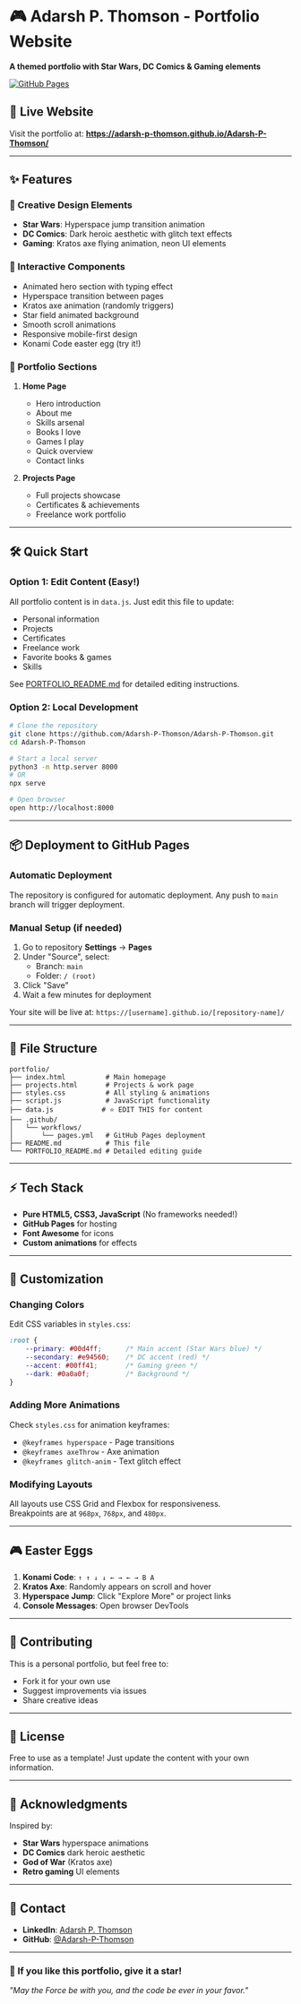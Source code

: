 # 🎮 Adarsh P. Thomson - Portfolio Website  
**A themed portfolio with Star Wars, DC Comics & Gaming elements**

[![GitHub Pages](https://img.shields.io/badge/Deploy-GitHub%20Pages-blue?logo=github)](https://adarsh-p-thomson.github.io/Adarsh-P-Thomson/)

## 🚀 Live Website

Visit the portfolio at: **https://adarsh-p-thomson.github.io/Adarsh-P-Thomson/**

---

## ✨ Features

### 🎨 Creative Design Elements
- **Star Wars**: Hyperspace jump transition animation
- **DC Comics**: Dark heroic aesthetic with glitch text effects  
- **Gaming**: Kratos axe flying animation, neon UI elements

### 🎯 Interactive Components
- Animated hero section with typing effect
- Hyperspace transition between pages
- Kratos axe animation (randomly triggers)
- Star field animated background
- Smooth scroll animations
- Responsive mobile-first design
- Konami Code easter egg (try it!)

### 📄 Portfolio Sections
1. **Home Page**
   - Hero introduction
   - About me
   - Skills arsenal
   - Books I love
   - Games I play
   - Quick overview
   - Contact links

2. **Projects Page**
   - Full projects showcase
   - Certificates & achievements  
   - Freelance work portfolio

---

## 🛠️ Quick Start

### Option 1: Edit Content (Easy!)

All portfolio content is in `data.js`. Just edit this file to update:
- Personal information
- Projects
- Certificates
- Freelance work
- Favorite books & games
- Skills

See [PORTFOLIO_README.md](PORTFOLIO_README.md) for detailed editing instructions.

### Option 2: Local Development

```bash
# Clone the repository
git clone https://github.com/Adarsh-P-Thomson/Adarsh-P-Thomson.git
cd Adarsh-P-Thomson

# Start a local server
python3 -m http.server 8000
# OR
npx serve

# Open browser
open http://localhost:8000
```

---

## 📦 Deployment to GitHub Pages

### Automatic Deployment

The repository is configured for automatic deployment. Any push to `main` branch will trigger deployment.

### Manual Setup (if needed)

1. Go to repository **Settings** → **Pages**
2. Under "Source", select:
   - Branch: `main`
   - Folder: `/ (root)`
3. Click "Save"
4. Wait a few minutes for deployment

Your site will be live at: `https://[username].github.io/[repository-name]/`

---

## 📝 File Structure

```
portfolio/
├── index.html          # Main homepage
├── projects.html       # Projects & work page
├── styles.css          # All styling & animations
├── script.js           # JavaScript functionality
├── data.js            # ⭐ EDIT THIS for content
├── .github/
│   └── workflows/
│       └── pages.yml   # GitHub Pages deployment
├── README.md           # This file
└── PORTFOLIO_README.md # Detailed editing guide
```

---

## ⚡ Tech Stack

- **Pure HTML5, CSS3, JavaScript** (No frameworks needed!)
- **GitHub Pages** for hosting
- **Font Awesome** for icons
- **Custom animations** for effects

---

## 🎨 Customization

### Changing Colors

Edit CSS variables in `styles.css`:

```css
:root {
    --primary: #00d4ff;      /* Main accent (Star Wars blue) */
    --secondary: #e94560;    /* DC accent (red) */
    --accent: #00ff41;       /* Gaming green */
    --dark: #0a0a0f;         /* Background */
}
```

### Adding More Animations

Check `styles.css` for animation keyframes:
- `@keyframes hyperspace` - Page transitions
- `@keyframes axeThrow` - Axe animation
- `@keyframes glitch-anim` - Text glitch effect

### Modifying Layouts

All layouts use CSS Grid and Flexbox for responsiveness.  
Breakpoints are at `968px`, `768px`, and `480px`.

---

## 🎮 Easter Eggs

1. **Konami Code**: `↑ ↑ ↓ ↓ ← → ← → B A`
2. **Kratos Axe**: Randomly appears on scroll and hover
3. **Hyperspace Jump**: Click "Explore More" or project links
4. **Console Messages**: Open browser DevTools

---

## 🤝 Contributing

This is a personal portfolio, but feel free to:
- Fork it for your own use
- Suggest improvements via issues
- Share creative ideas

---

## 📄 License

Free to use as a template! Just update the content with your own information.

---

## 🙏 Acknowledgments

Inspired by:
- **Star Wars** hyperspace animations
- **DC Comics** dark heroic aesthetic  
- **God of War** (Kratos axe)
- **Retro gaming** UI elements

---

## 📧 Contact

- **LinkedIn**: [Adarsh P. Thomson](https://www.linkedin.com/in/adarsh-p-thomson-81990b259/)
- **GitHub**: [@Adarsh-P-Thomson](https://github.com/Adarsh-P-Thomson)

---

### 🌟 If you like this portfolio, give it a star!

*"May the Force be with you, and the code be ever in your favor."*
